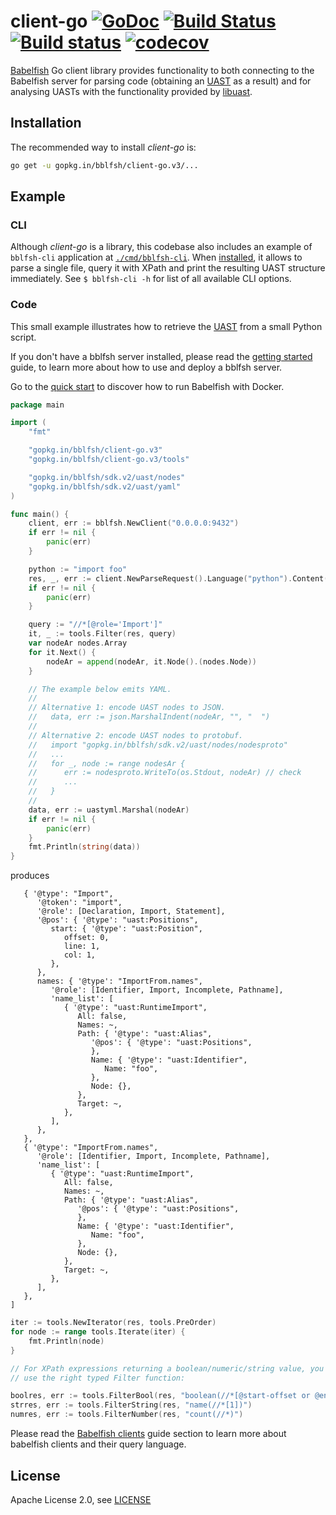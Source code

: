 # client-go [![GoDoc](https://godoc.org/gopkg.in/bblfsh/client-go.v3?status.svg)](https://godoc.org/gopkg.in/bblfsh/client-go.v3) [![Build Status](https://travis-ci.org/bblfsh/client-go.svg?branch=master)](https://travis-ci.org/bblfsh/client-go) [![Build status](https://ci.appveyor.com/api/projects/status/github/bblfsh/client-go?svg=true)](https://ci.appveyor.com/project/mcuadros/client-go) [![codecov](https://codecov.io/gh/bblfsh/client-go/branch/master/graph/badge.svg)](https://codecov.io/gh/bblfsh/client-go)

[Babelfish](https://doc.bblf.sh) Go client library provides functionality to both
connecting to the Babelfish server for parsing code
(obtaining an [UAST](https://doc.bblf.sh/uast/specification.html) as a result)
and for analysing UASTs with the functionality provided by [libuast](https://github.com/bblfsh/libuast).

## Installation

The recommended way to install *client-go* is:

```sh
go get -u gopkg.in/bblfsh/client-go.v3/...
```

## Example
### CLI

Although *client-go* is a library, this codebase also includes an example of `bblfsh-cli` application at [`./cmd/bblfsh-cli`](/cmd/bblfsh-cli). When [installed](#Installation), it allows to parse a single file, query it with XPath and print the resulting UAST structure immediately.
See `$ bblfsh-cli -h` for list of all available CLI options.

### Code
This small example illustrates how to retrieve the [UAST](https://doc.bblf.sh/uast/specification.html) from a small Python script.

If you don't have a bblfsh server installed, please read the [getting started](https://doc.bblf.sh/using-babelfish/getting-started.html) guide, to learn more about how to use and deploy a bblfsh server. 

Go to the [quick start](https://github.com/bblfsh/bblfshd#quick-start) to discover how to run Babelfish with Docker.

```go
package main

import (
	"fmt"

	"gopkg.in/bblfsh/client-go.v3"
	"gopkg.in/bblfsh/client-go.v3/tools"

	"gopkg.in/bblfsh/sdk.v2/uast/nodes"
	"gopkg.in/bblfsh/sdk.v2/uast/yaml"
)

func main() {
	client, err := bblfsh.NewClient("0.0.0.0:9432")
	if err != nil {
		panic(err)
	}

	python := "import foo"
	res, _, err := client.NewParseRequest().Language("python").Content(python).UAST()
	if err != nil {
		panic(err)
	}

	query := "//*[@role='Import']"
	it, _ := tools.Filter(res, query)
	var nodeAr nodes.Array
	for it.Next() {
		nodeAr = append(nodeAr, it.Node().(nodes.Node))
	}

	// The example below emits YAML.
	//
	// Alternative 1: encode UAST nodes to JSON.
	//   data, err := json.MarshalIndent(nodeAr, "", "  ")
	//
	// Alternative 2: encode UAST nodes to protobuf.
	//   import "gopkg.in/bblfsh/sdk.v2/uast/nodes/nodesproto"
	//   ...
	//   for _, node := range nodesAr {
	//      err := nodesproto.WriteTo(os.Stdout, nodeAr) // check
	//      ...
	//   }
	//
	data, err := uastyml.Marshal(nodeAr)
	if err != nil {
		panic(err)
	}
	fmt.Println(string(data))
}
```

produces

```[
   { '@type': "Import",
      '@token': "import",
      '@role': [Declaration, Import, Statement],
      '@pos': { '@type': "uast:Positions",
         start: { '@type': "uast:Position",
            offset: 0,
            line: 1,
            col: 1,
         },
      },
      names: { '@type': "ImportFrom.names",
         '@role': [Identifier, Import, Incomplete, Pathname],
         'name_list': [
            { '@type': "uast:RuntimeImport",
               All: false,
               Names: ~,
               Path: { '@type': "uast:Alias",
                  '@pos': { '@type': "uast:Positions",
                  },
                  Name: { '@type': "uast:Identifier",
                     Name: "foo",
                  },
                  Node: {},
               },
               Target: ~,
            },
         ],
      },
   },
   { '@type': "ImportFrom.names",
      '@role': [Identifier, Import, Incomplete, Pathname],
      'name_list': [
         { '@type': "uast:RuntimeImport",
            All: false,
            Names: ~,
            Path: { '@type': "uast:Alias",
               '@pos': { '@type': "uast:Positions",
               },
               Name: { '@type': "uast:Identifier",
                  Name: "foo",
               },
               Node: {},
            },
            Target: ~,
         },
      ],
   },
]
```

```go
iter := tools.NewIterator(res, tools.PreOrder)
for node := range tools.Iterate(iter) {
	fmt.Println(node)
}

// For XPath expressions returning a boolean/numeric/string value, you must
// use the right typed Filter function:

boolres, err := tools.FilterBool(res, "boolean(//*[@start-offset or @end-offset])")
strres, err := tools.FilterString(res, "name(//*[1])")
numres, err := tools.FilterNumber(res, "count(//*)")
```

Please read the [Babelfish clients](https://doc.bblf.sh/using-babelfish/clients.html) guide section to learn more about babelfish clients and their query language.

## License

Apache License 2.0, see [LICENSE](LICENSE)

